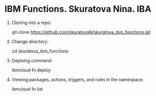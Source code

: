 # IBM Functions.    Skuratova Nina.     IBA

1. Cloning into a repo:

    git clone https://github.com/skuratovaN/skuratova_ibm_functions.git

2. Change directory:

    cd skuratova_ibm_functions

3. Deploing command:

    ibmcloud fn deploy

4. Viewing packages, actions, triggers, and rules in the namespace:

    ibmcloud fn list
